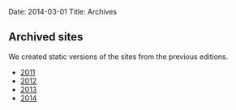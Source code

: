 Date: 2014-03-01
Title: Archives

Archived sites
--------------
We created static versions of the sites from the previous editions.

- [2011](../archives/2011/index.html)
- [2012](../archives/2012/index.html)
- [2013](../archives/2013/index.html)
- [2014](../archives/2014/index.html)
